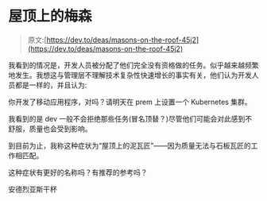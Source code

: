 # 屋顶上的梅森

> 原文:[https://dev.to/deas/masons-on-the-roof-45j2](https://dev.to/deas/masons-on-the-roof-45j2)

我看到的情况是，开发人员被分配了他们完全没有资格做的任务。似乎越来越频繁地发生。我想这与管理层不理解技术复杂性快速增长的事实有关，他们认为开发人员都是一样的，并且认为:

你开发了移动应用程序，对吗？请明天在 prem 上设置一个 Kubernetes 集群。

我看到的是 dev 一般不会拒绝那些任务(冒名顶替？)尽管他们可能会对此感到不舒服，质量也会受到影响。

到目前为止，我称这种症状为“屋顶上的泥瓦匠”——因为质量无法与石板瓦匠的工作相匹配。

这种症状有更好的名称吗？有推荐的参考吗？

安德烈亚斯干杯